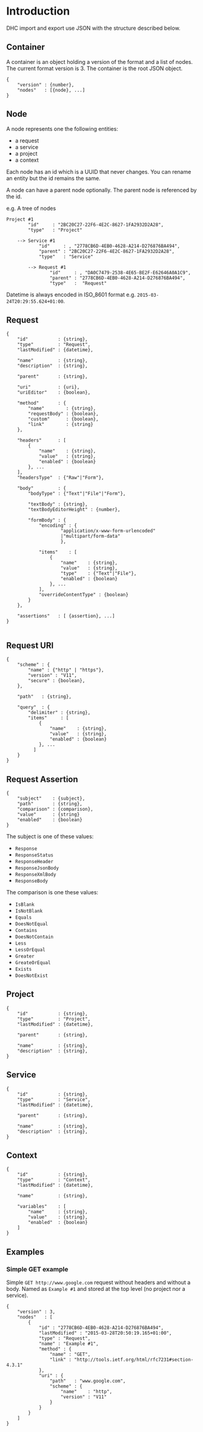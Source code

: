 # Introduction

DHC import and export use JSON with the structure described below.

## Container

A container is an object holding a version of the format and a list of nodes. The current format version is 3. The container is the root JSON object.

<pre class="language-json"><code class="language-json">{
    "version" : {number},
    "nodes"   : [{node}, ...]
}
</code></pre>

## Node

A node represents one the following entities:

- a request
- a service
- a project
- a context

Each node has an id which is a UUID that never changes. You can rename an entity but the id remains the same.

A node can have a parent node optionally. The parent node is referenced by the id.

e.g. A tree of nodes

<pre class="language-bash"><code class="language-bash">Project #1
        "id"     : "2BC20C27-22F6-4E2C-8627-1FA2932D2A28",
        "type"   : "Project"

    --> Service #1
            "id"     : , "2778CB6D-4EB0-4628-A214-D276876BA494",
            "parent" : "2BC20C27-22F6-4E2C-8627-1FA2932D2A28",
            "type"   : "Service"

        --> Request #1
                "id"     : , "DA0C7479-2538-4E65-BE2F-E62646A0A1C9",
                "parent" : "2778CB6D-4EB0-4628-A214-D276876BA494",
                "type"   :  "Request"
</code></pre>

Datetime is always encoded in ISO_8601 format e.g. ```2015-03-24T20:29:55.624+01:00```.

## Request

<pre class="language-json"><code class="language-json">{
    "id"           : {string},
    "type"         : "Request",
    "lastModified" : {datetime},

    "name"         : {string},
    "description"  : {string},

    "parent"       : {string},

    "uri"          : {uri},
    "uriEditor"    : {boolean},

    "method"       : {
        "name"        : {string},
        "requestBody" : {boolean},
        "custom"      : {boolean},
        "link"        : {string}
    },

    "headers"      : [
        {
            "name"    : {string},
            "value"   : {string},
            "enabled" : {boolean}
        }, ...
    ],
    "headersType"  : {"Raw"|"Form"},

    "body"         : {
        "bodyType" : {"Text"|"File"|"Form"},

        "textBody" : {string},
        "textBodyEditorHeight" : {number},

        "formBody" : {
            "encoding" : {
                    "application/x-www-form-urlencoded"
                    |"multipart/form-data"
                    },

            "items"    : [
                {
                    "name"    : {string},
                    "value"   : {string},
                    "type"    : {"Text"|"File"},
                    "enabled" : {boolean}
                }, ...
            ],
            "overrideContentType" : {boolean}
        }
    },

    "assertions"   : [ {assertion}, ...]
}

</code></pre>

## Request URI

<pre class="language-json"><code class="language-json">{
    "scheme" : {
        "name" : {"http" | "https"},
        "version" : "V11",
        "secure" : {boolean},
    },

    "path"   : {string},

    "query"  : {
        "delimiter" : {string},
        "items"     : [
            {
                "name"    : {string},
                "value"   : {string},
                "enabled" : {boolean}
            }, ...
          ]
    }
}
</code></pre>

## Request Assertion

<pre class="language-json"><code class="language-json">{
    "subject"    : {subject},
    "path"       : {string},
    "comparison" : {comparison},
    "value"      : {string}
    "enabled"    : {boolean}
}
</code></pre>

The subject is one of these values:

- ```Response```
- ```ResponseStatus```
- ```ResponseHeader```
- ```ResponseJsonBody```
- ```ResponseXmlBody```
- ```ResponseBody```

The comparison is one these values:

- ```IsBlank```
- ```IsNotBlank```
- ```Equals```
- ```DoesNotEqual```
- ```Contains```
- ```DoesNotContain```
- ```Less```
- ```LessOrEqual```
- ```Greater```
- ```GreateOrEqual```
- ```Exists```
- ```DoesNotExist```

## Project

<pre class="language-json"><code class="language-json">{
    "id"           : {string},
    "type"         : "Project",
    "lastModified" : {datetime},

    "parent"       : {string},

    "name"         : {string},
    "description"  : {string},
}
</code></pre>

## Service

<pre class="language-json"><code class="language-json">{
    "id"           : {string},
    "type"         : "Service",
    "lastModified" : {datetime},

    "parent"       : {string},

    "name"         : {string},
    "description"  : {string},
}
</code></pre>

## Context

<pre class="language-json"><code class="language-json">{
    "id"           : {string},
    "type"         : "Context",
    "lastModified" : {datetime},

    "name"         : {string},

    "variables"    : [
        "name"     : {string},
        "value"    : {string},
        "enabled"  : {boolean}
    ]
}
</code></pre>

## Examples

### Simple GET example

Simple ```GET http://www.google.com``` request without headers and without a body. Named as ```Example #1``` and stored at the top level (no project nor a service).

<pre class="language-json"><code class="language-json">{
    "version" : 3,
    "nodes"   : [
        {
            "id" : "2778CB6D-4EB0-4628-A214-D276876BA494",
            "lastModified" : "2015-03-28T20:50:19.165+01:00",
            "type" : "Request",
            "name" : "Example #1",
            "method" : {
                "name" : "GET",
                "link" : "http://tools.ietf.org/html/rfc7231#section-4.3.1"
            },
            "uri" : {
                "path"   : "www.google.com",
                "scheme" : {
                    "name"    : "http",
                    "version" : "V11"
                }
            }
        }
    ]
}
</code></pre>
